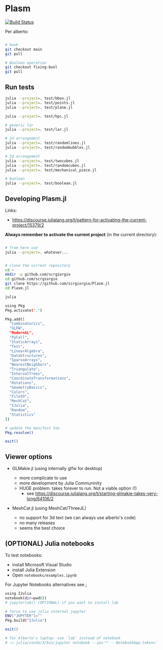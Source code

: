 # Plasm

[![Build Status](https://github.com/scrgiorgio/Plasm.jl/actions/workflows/CI.yml/badge.svg?branch=master)](https://github.com/scrgiorgio/Plasm.jl/actions/workflows/CI.yml?query=branch%3Amaster)

Per alberto:

```bash

# book
git checkout main
git pull

# Boolean operation
git checkout fixing-bool
git pull
```

## Run tests

```bash
julia --project=. test/bbox.jl
julia --project=. test/points.jl
julia --project=. test/plane.jl

julia --project=. test/hpc.jl

# generic lar
julia --project=. test/lar.jl

# 2d arrangement
julia --project=. test/randomlines.jl
julia --project=. test/randombubbles.jl

# 3d arrangement
julia --project=. test/twocubes.jl
julia --project=. test/randomcubes.jl
julia --project=. test/mechanical_piece.jl

# boolean
julia --project=. test/boolean.jl
```

## Developing Plasm.jl

Links:
- https://discourse.julialang.org/t/pattern-for-activating-the-current-project/15379/2

**Always remember to activate the current project** (in the current directory):

```bash

# from here use
julia --project=. whatever...
```

```bash

# clone the current repository
cd ~
mkdir -p github.com/scrgiorgio
cd github.com/scrgiorgio
git clone https://github.com/scrgiorgio/Plasm.jl
cd Plasm.jl

julia

using Pkg
Pkg.activate(".")

Pkg.add([
  "Combinatorics", 
  "GLFW", 
  "ModernGL", 
  "PyCall", 
  "StaticArrays", 
  "Test", 
  "LinearAlgebra", 
  "DataStructures", 
  "SparseArrays", 
  "NearestNeighbors", 
  "Triangulate", 
  "IntervalTrees",
  "CoordinateTransformations", 
  "Rotations",
  "GeometryBasics",
  "Colors",
  "FileIO",
  "MeshCat",
  "IJulia",
  "Random",
  "Statistics"
])

# update the manifest too
Pkg.resolve()

exit()
```

## Viewer options

- GLMakie.jl (using internally glfw for desktop)
  - more complicate to use
  - more development by Julia Communinity
  - HUGE problem: takes forever to run. Not a viable option (!)
    - see https://discourse.julialang.org/t/starting-glmakie-takes-very-long/64106/2

- MeshCat.jl (using MeshCat/ThreeJL)
  - no support for 3d text (we can always use alberto's code)
  - no many releases
  - seems the best choice

## (OPTIONAL) Julia notebooks

To test notebooks:
- install Microsoft Visual Studio
- install Julia Extension
- Open `notebooks/examples.ipynb`

For Jupyter Notebooks alternatives see [ :](https://marketsplash.com/julia-ides/)

```bash
using IJulia
notebook(dir=pwd())
# jupyterlab() (OPTIONAL) if you want to install lab

# force to use julia internal jupyter
ENV["JUPYTER"]=""
Pkg.build("IJulia")

exit()

# for Alberto's laptop: use `lab` instead of notebook
# ~/.julia/conda/3/bin/jupyter notebook --ip='*' --NotebookApp.token='' --NotebookApp.password=''
```

